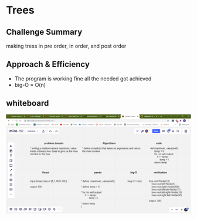 # Trees


## Challenge Summary
making tress in pre order, in order, and post order 

## Approach & Efficiency
- The program is working fine all the needed got achieved  
- big-O = O(n)

## whiteboard
![](../assets/tree_max_num.png)